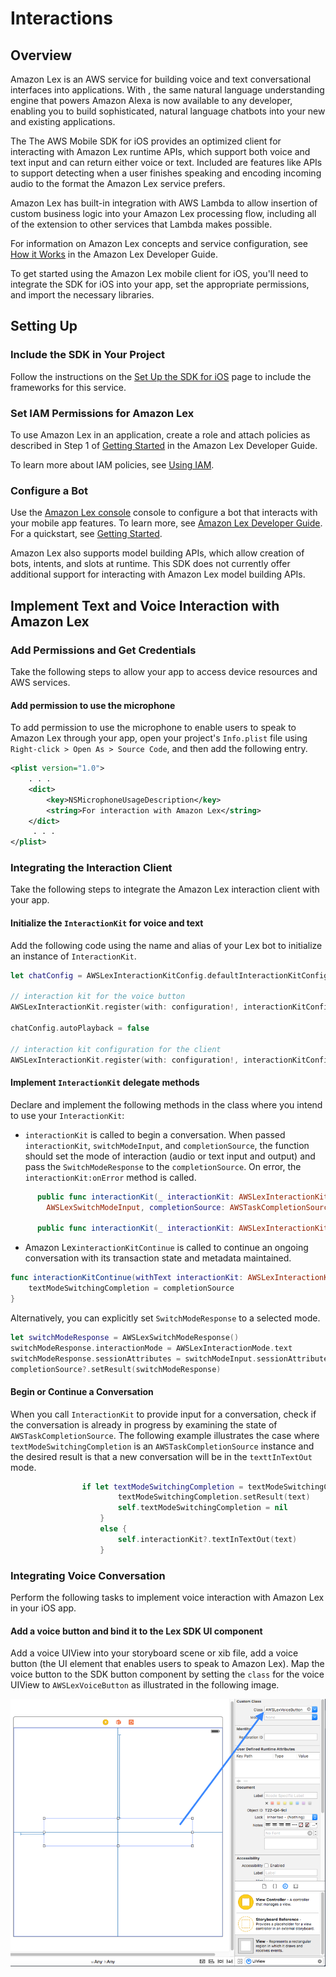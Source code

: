 # Interactions

## Overview

Amazon Lex is an AWS service for building voice and text conversational interfaces into applications. With , the same natural language understanding engine that powers Amazon Alexa is now available to any
developer, enabling you to build sophisticated, natural language chatbots into your new and existing
applications.

The The AWS Mobile SDK for iOS provides an optimized client for interacting with Amazon Lex runtime APIs,
which support both voice and text input and can return either voice or text. Included are features
like APIs to support detecting when a user finishes speaking and encoding incoming audio to the format
the Amazon Lex service prefers.

Amazon Lex has built-in integration with AWS Lambda to allow insertion of custom business logic
into your Amazon Lex processing flow, including all of the extension to other services that Lambda makes possible.

For information on Amazon Lex concepts and service configuration, see
[How it Works](http://docs.aws.amazon.com/lex/latest/dg/how-it-works.html) in the Amazon Lex Developer Guide.

To get started using the Amazon Lex mobile client for iOS, you'll need to integrate the SDK for iOS
into your app, set the appropriate permissions, and import the necessary libraries.


## Setting Up

### Include the SDK in Your Project

Follow the instructions on the [Set Up the SDK for iOS](http://docs.aws.amazon.com/mobile/sdkforios/developerguide/setup.html) page to include the frameworks for this service.

### Set IAM Permissions for Amazon Lex

To use Amazon Lex in an application, create a role and attach policies as described in Step 1 of
[Getting Started](http://docs.aws.amazon.com/lex/latest/dg/gs-bp-prep.html) in the Amazon Lex Developer Guide.

To learn more about IAM policies, see [Using IAM](http://docs.aws.amazon.com/IAM/latest/UserGuide/IAM_Introduction.html).

### Configure a Bot

Use the [Amazon Lex console](https://console.aws.amazon.com/lex/) console to configure a bot that interacts with your mobile app features. To learn more, see [Amazon Lex Developer Guide](https://docs.aws.amazon.com/lex/latest/dg/what-is.html). For a quickstart, see [Getting Started](https://alpha-docs-aws.amazon.com/lex/latest/dg/getting-started.html).

Amazon Lex also supports model building APIs, which allow creation of bots, intents, and slots at runtime. This SDK does not currently offer additional support for interacting with Amazon Lex model building APIs.

## Implement Text and Voice Interaction with Amazon Lex

### Add Permissions and Get Credentials

Take the following steps to allow your app to access device resources and AWS services.

#### Add permission to use the microphone

To add permission to use the microphone to enable users to speak to Amazon Lex through your app, open your project's `Info.plist` file using `Right-click > Open As > Source Code`, and then add the following entry.

```xml
<plist version="1.0">
    . . .
    <dict>
        <key>NSMicrophoneUsageDescription</key>
        <string>For interaction with Amazon Lex</string>
    </dict>
     . . .
</plist>
```

### Integrating the Interaction Client

Take the following steps to integrate the Amazon Lex interaction client with your app.

#### Initialize the `InteractionKit` for voice and text

Add the following code using the name and alias of your Lex bot to initialize an  instance of `InteractionKit`.


```swift
let chatConfig = AWSLexInteractionKitConfig.defaultInteractionKitConfig(withBotName: BotName, botAlias: BotAlias)

// interaction kit for the voice button
AWSLexInteractionKit.register(with: configuration!, interactionKitConfiguration: chatConfig, forKey: "AWSLexVoiceButton")

chatConfig.autoPlayback = false

// interaction kit configuration for the client
AWSLexInteractionKit.register(with: configuration!, interactionKitConfiguration: chatConfig, forKey: "chatConfig")
```

#### Implement `InteractionKit` delegate methods

Declare and implement the following methods in the class where you intend to use your `InteractionKit`:

- `interactionKit` is called to begin a conversation. When passed `interactionKit`, `switchModeInput`, and `completionSource`, the function should set the mode of interaction (audio or text input and output)  and pass the `SwitchModeResponse` to the `completionSource`. On error, the `interactionKit:onError` method is called.

```swift
      public func interactionKit(_ interactionKit: AWSLexInteractionKit, switchModeInput:
        AWSLexSwitchModeInput, completionSource: AWSTaskCompletionSource<AWSLexSwitchModeResponse>?)

      public func interactionKit(_ interactionKit: AWSLexInteractionKit, onError error: Error)
```

- Amazon Lex`interactionKitContinue` is called to continue an ongoing conversation with its transaction state and metadata maintained.

```swift
func interactionKitContinue(withText interactionKit: AWSLexInteractionKit, completionSource: AWSTaskCompletionSource<NSString>){
    textModeSwitchingCompletion = completionSource
}
```

  Alternatively, you can explicitly set `SwitchModeResponse` to a selected mode.

  ```swift
  let switchModeResponse = AWSLexSwitchModeResponse()
  switchModeResponse.interactionMode = AWSLexInteractionMode.text
  switchModeResponse.sessionAttributes = switchModeInput.sessionAttributes
  completionSource?.setResult(switchModeResponse)
  ```

#### Begin or Continue a Conversation

When you call `InteractionKit` to provide input for a conversation, check if the conversation is already in progress by examining the state of `AWSTaskCompletionSource`. The following example illustrates the case where `textModeSwitchingCompletion` is an `AWSTaskCompletionSource` instance and the desired result is that a new conversation will be in the `texttInTextOut` mode.

```swift
                if let textModeSwitchingCompletion = textModeSwitchingCompletion {
                        textModeSwitchingCompletion.setResult(text)
                        self.textModeSwitchingCompletion = nil
                    }
                    else {
                        self.interactionKit?.textInTextOut(text)
                    }
```

### Integrating Voice Conversation

Perform the following tasks to implement voice interaction with Amazon Lex in your iOS app.

#### Add a voice button and bind it to the Lex SDK UI component

Add a voice UIView into your storyboard scene or xib file, add a voice button (the UI element that enables users to speak to Amazon Lex). Map the voice button to the SDK button component by setting the `class` for the voice UIView to `AWSLexVoiceButton` as illustrated in the following image.

![Image](./media/conversational-bots-voice-ui.png)
